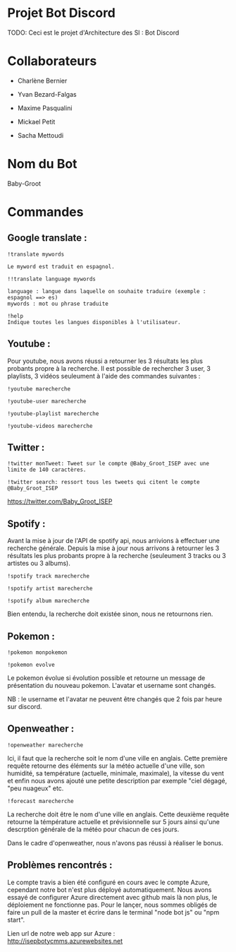 # Projet Bot Discord
TODO: Ceci est le projet d'Architecture des SI : Bot Discord

# Collaborateurs

- Charlène Bernier

- Yvan Bezard-Falgas

- Maxime Pasqualini

- Mickael Petit

- Sacha Mettoudi

# Nom du Bot
Baby-Groot

# Commandes

Google translate : 
------------------
```
!translate mywords

Le myword est traduit en espagnol.

!!translate language mywords

language : langue dans laquelle on souhaite traduire (exemple : espagnol ==> es)
mywords : mot ou phrase traduite

!help
Indique toutes les langues disponibles à l'utilisateur.
```

Youtube : 
---------
Pour youtube, nous avons réussi a retourner les 3 résultats les plus probants propre à la recherche.
Il est possible de rechercher 3 user, 3 playlists, 3 vidéos seuleument à l'aide des commandes suivantes :

```
!youtube marecherche

!youtube-user marecherche

!youtube-playlist marecherche 

!youtube-videos marecherche
```

Twitter :
---------
```
!twitter monTweet: Tweet sur le compte @Baby_Groot_ISEP avec une limite de 140 caractères.

!twitter search: ressort tous les tweets qui citent le compte @Baby_Groot_ISEP
```

https://twitter.com/Baby_Groot_ISEP

Spotify : 
---------
Avant la mise à jour de l'API de spotify api, nous arrivions à effectuer une recherche générale. Depuis la mise à jour nous arrivons à retourner les 3 résultats les plus probants propre à la recherche (seuleument 3 tracks ou 3 artistes ou 3 albums).
```
!spotify track marecherche

!spotify artist marecherche

!spotify album marecherche
```

Bien entendu, la recherche doit existée sinon, nous ne retournons rien.

Pokemon :
---------
```
!pokemon monpokemon

!pokemon evolve
```

Le pokemon évolue si évolution possible et retourne un message de présentation du nouveau pokemon.
L'avatar et username sont changés.

NB : le username et l'avatar ne peuvent être changés que 2 fois par heure sur discord.


Openweather : 
-------------

```
!openweather marecherche
```
Ici, il faut que la recherche soit le nom d'une ville en anglais.
Cette première requête retourne des éléments sur la météo actuelle d'une ville, son humidité, sa température (actuelle, minimale, maximale), la vitesse du vent et enfin nous avons ajouté une petite description par exemple "ciel dégagé, "peu nuageux" etc.

```
!forecast marecherche
```
La recherche doit être le nom d'une ville en anglais.
Cette deuxième requête retourne la témpérature actuelle et prévisionnelle sur 5 jours ainsi qu'une descrption générale de la météo pour chacun de ces jours.

Dans le cadre d'openweather, nous n'avons pas réussi à réaliser le bonus.

Problèmes rencontrés :
----------------------

Le compte travis a bien été configuré en cours avec le compte Azure, cependant notre bot n'est plus déployé automatiquement.
Nous avons essayé de configurer Azure directement avec github mais là non plus, le déploiement ne fonctionne pas.
Pour le lançer, nous sommes obligés de faire un pull de la master et écrire dans le terminal "node bot js" ou "npm start".

Lien url de notre web app sur Azure : http://isepbotycmms.azurewebsites.net
